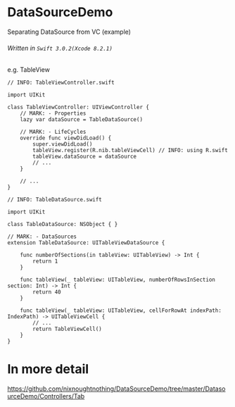 # DataSourceDemo
Separating DataSource from VC (example)  
###### Written in `Swift 3.0.2(Xcode 8.2.1)`

e.g.
TableView
```
// INFO: TableViewController.swift

import UIKit

class TableViewController: UIViewController {
    // MARK: - Properties
    lazy var dataSource = TableDataSource()
    
    // MARK: - LifeCycles
    override func viewDidLoad() {
        super.viewDidLoad()
        tableView.register(R.nib.tableViewCell) // INFO: using R.swift
        tableView.dataSource = dataSource
        // ...
    }
    
    // ...
}
```

```
// INFO: TableDataSource.swift

import UIKit

class TableDataSource: NSObject { }

// MARK: - DataSources
extension TableDataSource: UITableViewDataSource {
    
    func numberOfSections(in tableView: UITableView) -> Int {
        return 1
    }
    
    func tableView(_ tableView: UITableView, numberOfRowsInSection section: Int) -> Int {
        return 40
    }
    
    func tableView(_ tableView: UITableView, cellForRowAt indexPath: IndexPath) -> UITableViewCell {
        // ...
        return TableViewCell()
    }
}
```

# In more detail
https://github.com/nixnoughtnothing/DataSourceDemo/tree/master/DatasourceDemo/Controllers/Tab
